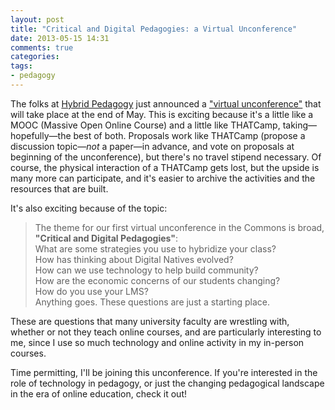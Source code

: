 ```yaml
---
layout: post
title: "Critical and Digital Pedagogies: a Virtual Unconference"
date: 2013-05-15 14:31
comments: true
categories: 
tags:
- pedagogy
---
```


The folks at [Hybrid Pedagogy][HP] just announced a ["virtual unconference"][conf] that will take place at the end of May. This is exciting because it's a little like a MOOC (Massive Open Online Course) and a little like THATCamp, taking—hopefully—the best of both. Proposals work like THATCamp (propose a discussion topic—*not* a paper—in advance, and vote on proposals at beginning of the unconference), but there's no travel stipend necessary. Of course, the physical interaction of a THATCamp gets lost, but the upside is many more can participate, and it's easier to archive the activities and the resources that are built.

It's also exciting because of the topic:

>The theme for our first virtual unconference in the Commons is broad, **"Critical and Digital Pedagogies"**:  
>What are some strategies you use to hybridize your class?  
>How has thinking about Digital Natives evolved?  
>How can we use technology to help build community?  
>How are the economic concerns of our students changing?  
>How do you use your LMS?  
>Anything goes. These questions are just a starting place.

These are questions that many university faculty are wrestling with, whether or not they teach online courses, and are particularly interesting to me, since I use so much technology and online activity in my in-person courses.

Time permitting, I'll be joining this unconference. If you're interested in the role of technology in pedagogy, or just the changing pedagogical landscape in the era of online education, check it out!

[HP]: http://hybridpedagogy.com
[conf]: http://www.hybridpedagogy.com/Journal/files/Critical_and_Digital_Pedagogies.html